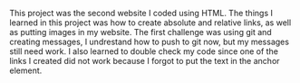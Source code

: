 This project was the second website I coded using HTML. The things I learned
in this project was how to create absolute and relative links, as well as putting 
images in my website. The first challenge was using git and creating messages, I undrestand
how to push to git now, but my messages still need work. I also learned to double check my code
since one of the links I created did not work because I forgot to put the text in the anchor
element.